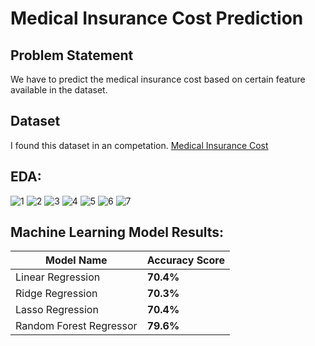# Medical Insurance Cost Prediction


## Problem Statement
We have to predict the medical insurance cost based on certain feature available in the dataset.

## Dataset
I found this dataset in an competation.
[Medical Insurance Cost](https://github.com/rorschach02/Medical-Insurance-Cost/blob/main/Medical%20cost.csv)

## EDA:

![1](https://user-images.githubusercontent.com/46763031/149634867-515cc1f7-d877-43c9-ac04-c9e30140c339.PNG)
![2](https://user-images.githubusercontent.com/46763031/149634871-b4746363-14a1-4ac4-9985-9de19eb0d665.PNG)
![3](https://user-images.githubusercontent.com/46763031/149634872-0d52a67c-1d32-4ac2-8186-3f4ebc8f1237.PNG)
![4](https://user-images.githubusercontent.com/46763031/149634876-af026512-2330-46c8-b292-083048269d32.PNG)
![5](https://user-images.githubusercontent.com/46763031/149634877-cf88009c-484b-4544-9671-cc8c2473fd1c.PNG)
![6](https://user-images.githubusercontent.com/46763031/149634878-5a74100b-acba-4238-9036-c73e65cf5fb0.PNG)
![7](https://user-images.githubusercontent.com/46763031/149634883-eabc7e2a-b5a2-45c0-ba2d-c032e973ffec.PNG)


## Machine Learning Model Results:


| Model Name  | Accuracy Score |
| ---------- | -------- |
| Linear Regression| **70.4%** |
| Ridge Regression |  **70.3%** |
| Lasso Regression |  **70.4%** |
| Random Forest Regressor | **79.6%** |
